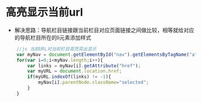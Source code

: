 <!--
 * @Author: your name
 * @Date: 2020-01-22 16:18:53
 * @LastEditTime: 2020-01-22 16:19:22
 * @LastEditors: your name
 * @Description: In User Settings Edit
 * @FilePath: /fe_blog/js/12/README.md
 -->
# 高亮显示当前url

+ 解决思路：导航栏目链接跟当前栏目对应页面链接之间做比较，相等就给对应的导航栏目所在的li元素添加样式

```js
    //js 当前URL对当前栏目高亮突出显示
    var myNav = document.getElementById("nav").getElementsByTagName("a");
    for(var i=0;i<myNav.length;i++){
        var links = myNav[i].getAttribute("href");
        var myURL = document.location.href;
        if(myURL.indexOf(links) != -1){
            myNav[i].parentNode.className="selected";
        }
    }
```
